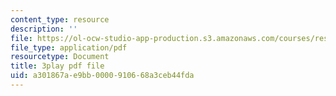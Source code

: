 ```yaml
---
content_type: resource
description: ''
file: https://ol-ocw-studio-app-production.s3.amazonaws.com/courses/res-6-012-introduction-to-probability-spring-2018/a301867ae9bb0000910668a3ceb44fda_yqdcK6-9kv8.pdf
file_type: application/pdf
resourcetype: Document
title: 3play pdf file
uid: a301867a-e9bb-0000-9106-68a3ceb44fda
---
```

